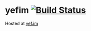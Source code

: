 yefim [![Build Status](https://travis-ci.org/yefim/yefim.svg?branch=master)](https://travis-ci.org/yefim/yefim)
========

Hosted at [yef.im](http://yef.im)
